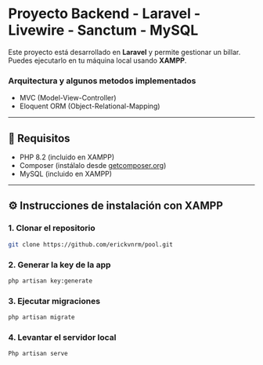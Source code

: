 # Proyecto Backend - Laravel - Livewire - Sanctum - MySQL

Este proyecto está desarrollado en **Laravel** y permite gestionar un billar. Puedes ejecutarlo en tu máquina local usando **XAMPP**.

### Arquitectura y algunos metodos implementados
- MVC (Model-View-Controller)
- Eloquent ORM (Object-Relational-Mapping)

---

## 🧰 Requisitos

- PHP 8.2 (incluido en XAMPP)
- Composer (instálalo desde [getcomposer.org](https://getcomposer.org))
- MySQL (incluido en XAMPP)

---

## ⚙️ Instrucciones de instalación con XAMPP

### 1. Clonar el repositorio
```bash
git clone https://github.com/erickvnrm/pool.git
```
### 2. Generar la key de la app
```bash
php artisan key:generate
```
### 3. Ejecutar migraciones
```bash
php artisan migrate
```
### 4. Levantar el servidor local
```bash
Php artisan serve
```



